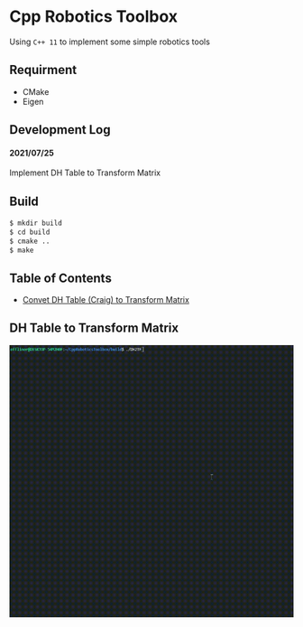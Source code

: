 # Cpp Robotics Toolbox
Using `C++ 11` to implement some simple robotics tools

## Requirment
* CMake
* Eigen

## Development Log
#### 2021/07/25 
Implement DH Table to Transform Matrix

## Build
```shell
$ mkdir build
$ cd build
$ cmake ..
$ make
```

## Table of Contents
* [Convet DH Table (Craig) to Transform Matrix](#dh-table-to-transform-matrix) 


## DH Table to Transform Matrix
![DH2TF demo](https://github.com/Offliners/CppRoboticsToolbox/blob/main/demo/DH2TF_demo.gif)
